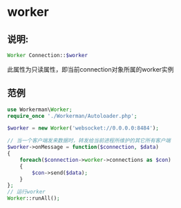 # worker
## 说明:
```php
Worker Connection::$worker
```

此属性为只读属性，即当前connection对象所属的worker实例


## 范例


```php
use Workerman\Worker;
require_once './Workerman/Autoloader.php';

$worker = new Worker('websocket://0.0.0.0:8484');

// 当一个客户端发来数据时，转发给当前进程所维护的其它所有客户端
$worker->onMessage = function($connection, $data)
{
    foreach($connection->worker->connections as $con)
    {
        $con->send($data);
    }
};
// 运行worker
Worker::runAll();
```
